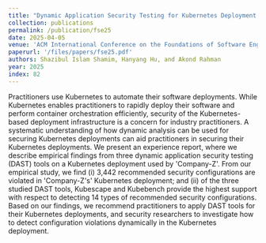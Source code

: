 ```yaml
---
title: "Dynamic Application Security Testing for Kubernetes Deployment: An Experience Report from Industry"
collection: publications
permalink: /publication/fse25
date: 2025-04-05
venue: 'ACM International Conference on the Foundations of Software Engineering (FSE) 2025'
paperurl: '/files/papers/fse25.pdf'
authors: Shazibul Islam Shamim, Hanyang Hu, and Akond Rahman  
year: 2025
index: 82
--- 
```

Practitioners use Kubernetes to automate their software deployments. While Kubernetes enables practitioners to rapidly deploy their software and perform container orchestration efficiently, security of the Kubernetes-based deployment infrastructure is a concern for industry practitioners. A systematic understanding of how dynamic analysis can be used for securing Kubernetes deployments can aid practitioners in securing their Kubernetes deployments. We present an experience report, where we describe empirical findings from three dynamic application security testing (DAST) tools on a Kubernetes deployment used by 'Company-Z'. From our empirical study, we find (i) 3,442 recommended security configurations are violated in 'Company-Z's' Kubernetes deployment; and (ii) of the three studied DAST tools, Kubescape and Kubebench provide the highest support with respect to detecting 14 types of recommended security configurations. Based on our findings, we recommend practitioners to apply DAST tools for their Kubernetes deployments, and security researchers to investigate how to detect configuration violations dynamically in the Kubernetes deployment.         